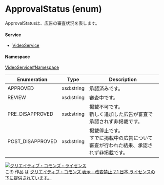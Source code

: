 

# ApprovalStatus (enum)

ApprovalStatusは、広告の審査状況を表します。

#### Service

+ [VideoService](../../services/VideoService.md)

#### Namespace

[VideoService#Namespace](../../services/VideoService.md#namespace)

| Enumeration  |       Type       |          Description          |
| ------------ | ---------------- | ----------------------------- |
| APPROVED | xsd:string | 承認済みです。 |
| REVIEW | xsd:string | 審査中です。 |
| PRE_DISAPPROVED | xsd:string | 掲載不可です。<br/>新しく追加した広告が審査で承認されず非掲載です。 |
| POST_DISAPPROVED | xsd:string | 掲載停止です。<br/>すでに掲載中の広告について審査が行われた結果、承認されず非掲載です。 |

<a rel="license" href="http://creativecommons.org/licenses/by-nd/2.1/jp/"><img alt="クリエイティブ・コモンズ・ライセンス" style="border-width:0" src="https://i.creativecommons.org/l/by-nd/2.1/jp/88x31.png" /></a><br />この 作品 は <a rel="license" href="http://creativecommons.org/licenses/by-nd/2.1/jp/">クリエイティブ・コモンズ 表示 - 改変禁止 2.1 日本 ライセンスの下に提供されています。</a>
